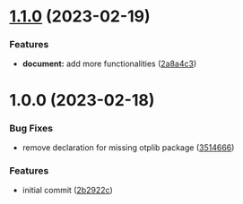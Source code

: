 # [1.1.0](https://github.com/niwini/authy-js/compare/v1.0.0...v1.1.0) (2023-02-19)


### Features

* **document:** add more functionalities ([2a8a4c3](https://github.com/niwini/authy-js/commit/2a8a4c3c9448d54f9be5333947eb3f3a8d8b8b56))

# 1.0.0 (2023-02-18)


### Bug Fixes

* remove declaration for missing otplib package ([3514666](https://github.com/niwini/authy-js/commit/35146664de6e09037ee6565a68e8c262441b978b))


### Features

* initial commit ([2b2922c](https://github.com/niwini/authy-js/commit/2b2922c6a19f3c5b886711c70d671a76623ecf7c))
